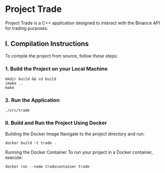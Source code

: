# Project Trade

Project Trade is a C++ application designed to interact with the Binance API for trading purposes.
## I. Compilation Instructions

To compile the project from source, follow these steps:

### 1. Build the Project on your Local Machine

```
mkdir build && cd build
cmake ..
make
```

### 2. Run the Application

```
./src/trade
```

### II. Build and Run the Project Using Docker

Building the Docker Image
Navigate to the project directory and run:

```
docker build -t trade .
```


Running the Docker Container
To run your project in a Docker container, execute:

```
docker run --name tradecontainer trade
```
